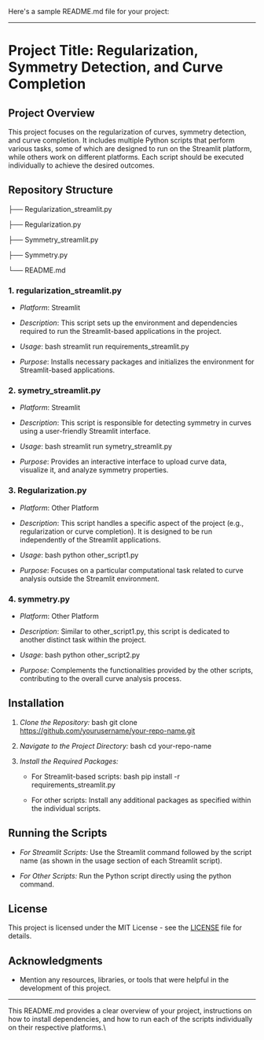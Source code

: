 Here's a sample README.md file for your project:

---

# Project Title: Regularization, Symmetry Detection, and Curve Completion

## Project Overview
This project focuses on the regularization of curves, symmetry detection, and curve completion. It includes multiple Python scripts that perform various tasks, some of which are designed to run on the Streamlit platform, while others work on different platforms. Each script should be executed individually to achieve the desired outcomes.

## Repository Structure


├── Regularization_streamlit.py

├── Regularization.py

├── Symmetry_streamlit.py

├── Symmetry.py

└── README.md


### 1. regularization_streamlit.py
- *Platform*: Streamlit
- *Description*: This script sets up the environment and dependencies required to run the Streamlit-based applications in the project.
- *Usage*: 
  bash
  streamlit run requirements_streamlit.py
  
- *Purpose*: Installs necessary packages and initializes the environment for Streamlit-based applications.

### 2. symetry_streamlit.py
- *Platform*: Streamlit
- *Description*: This script is responsible for detecting symmetry in curves using a user-friendly Streamlit interface.
- *Usage*: 
  bash
  streamlit run symetry_streamlit.py
  
- *Purpose*: Provides an interactive interface to upload curve data, visualize it, and analyze symmetry properties.

### 3. Regularization.py
- *Platform*: Other Platform
- *Description*: This script handles a specific aspect of the project (e.g., regularization or curve completion). It is designed to be run independently of the Streamlit applications.
- *Usage*: 
  bash
  python other_script1.py
  
- *Purpose*: Focuses on a particular computational task related to curve analysis outside the Streamlit environment.

### 4. symmetry.py
- *Platform*: Other Platform
- *Description*: Similar to other_script1.py, this script is dedicated to another distinct task within the project.
- *Usage*: 
  bash
  python other_script2.py
  
- *Purpose*: Complements the functionalities provided by the other scripts, contributing to the overall curve analysis process.

## Installation

1. *Clone the Repository:*
   bash
   git clone https://github.com/yourusername/your-repo-name.git
   
2. *Navigate to the Project Directory:*
   bash
   cd your-repo-name
   
3. *Install the Required Packages:*
   - For Streamlit-based scripts:
     bash
     pip install -r requirements_streamlit.py
     
   - For other scripts:
     Install any additional packages as specified within the individual scripts.

## Running the Scripts

- *For Streamlit Scripts:*
  Use the Streamlit command followed by the script name (as shown in the usage section of each Streamlit script).
  
- *For Other Scripts:*
  Run the Python script directly using the python command.

## License
This project is licensed under the MIT License - see the [LICENSE](LICENSE) file for details.

## Acknowledgments
- Mention any resources, libraries, or tools that were helpful in the development of this project.

---

This README.md provides a clear overview of your project, instructions on how to install dependencies, and how to run each of the scripts individually on their respective platforms.\
